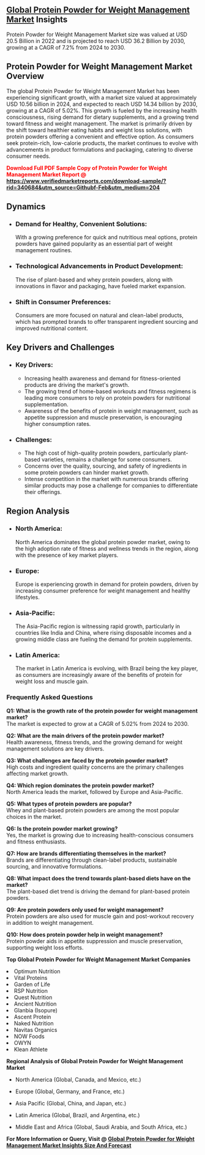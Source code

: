 <h2><a href="https://www.verifiedmarketreports.com/download-sample/?rid=340684&amp;utm_source=Githubf&amp;utm_medium=204" target="_blank">Global Protein Powder for Weight Management Market</a> Insights</h2><p>Protein Powder for Weight Management Market size was valued at USD 20.5 Billion in 2022 and is projected to reach USD 36.2 Billion by 2030, growing at a CAGR of 7.2% from 2024 to 2030.</p><p> <h2>Protein Powder for Weight Management Market Overview</h2> <p>The global Protein Powder for Weight Management Market has been experiencing significant growth, with a market size valued at approximately USD 10.56 billion in 2024, and expected to reach USD 14.34 billion by 2030, growing at a CAGR of 5.02%. This growth is fueled by the increasing health consciousness, rising demand for dietary supplements, and a growing trend toward fitness and weight management. The market is primarily driven by the shift toward healthier eating habits and weight loss solutions, with protein powders offering a convenient and effective option. As consumers seek protein-rich, low-calorie products, the market continues to evolve with advancements in product formulations and packaging, catering to diverse consumer needs.</p> <p><strong><p><span class=""><span style="color: #ff0000;"><strong>Download Full PDF Sample Copy of Protein Powder for Weight Management Market Report</strong> @ </span><a href="https://www.verifiedmarketreports.com/download-sample/?rid=340684&amp;utm_source=Githubf-Feb&amp;utm_medium=204" target="_blank">https://www.verifiedmarketreports.com/download-sample/?rid=340684&amp;utm_source=Githubf-Feb&amp;utm_medium=204</a></span></p></strong></p> <h2>Dynamics</h2> <ul> <li><h3>Demand for Healthy, Convenient Solutions:</h3> With a growing preference for quick and nutritious meal options, protein powders have gained popularity as an essential part of weight management routines.</li> <li><h3>Technological Advancements in Product Development:</h3> The rise of plant-based and whey protein powders, along with innovations in flavor and packaging, have fueled market expansion.</li> <li><h3>Shift in Consumer Preferences:</h3> Consumers are more focused on natural and clean-label products, which has prompted brands to offer transparent ingredient sourcing and improved nutritional content.</li> </ul> <h2>Key Drivers and Challenges</h2> <ul> <li><h3>Key Drivers:</h3> <ul> <li>Increasing health awareness and demand for fitness-oriented products are driving the market's growth.</li> <li>The growing trend of home-based workouts and fitness regimens is leading more consumers to rely on protein powders for nutritional supplementation.</li> <li>Awareness of the benefits of protein in weight management, such as appetite suppression and muscle preservation, is encouraging higher consumption rates.</li> </ul> </li> <li><h3>Challenges:</h3> <ul> <li>The high cost of high-quality protein powders, particularly plant-based varieties, remains a challenge for some consumers.</li> <li>Concerns over the quality, sourcing, and safety of ingredients in some protein powders can hinder market growth.</li> <li>Intense competition in the market with numerous brands offering similar products may pose a challenge for companies to differentiate their offerings.</li> </ul> </li> </ul> <h2>Region Analysis</h2> <ul> <li><h3>North America:</h3> North America dominates the global protein powder market, owing to the high adoption rate of fitness and wellness trends in the region, along with the presence of key market players.</li> <li><h3>Europe:</h3> Europe is experiencing growth in demand for protein powders, driven by increasing consumer preference for weight management and healthy lifestyles.</li> <li><h3>Asia-Pacific:</h3> The Asia-Pacific region is witnessing rapid growth, particularly in countries like India and China, where rising disposable incomes and a growing middle class are fueling the demand for protein supplements.</li> <li><h3>Latin America:</h3> The market in Latin America is evolving, with Brazil being the key player, as consumers are increasingly aware of the benefits of protein for weight loss and muscle gain.</li> </ul> <h3>Frequently Asked Questions</h3> <p><strong>Q1: What is the growth rate of the protein powder for weight management market?</strong><br>The market is expected to grow at a CAGR of 5.02% from 2024 to 2030.</p> <p><strong>Q2: What are the main drivers of the protein powder market?</strong><br>Health awareness, fitness trends, and the growing demand for weight management solutions are key drivers.</p> <p><strong>Q3: What challenges are faced by the protein powder market?</strong><br>High costs and ingredient quality concerns are the primary challenges affecting market growth.</p> <p><strong>Q4: Which region dominates the protein powder market?</strong><br>North America leads the market, followed by Europe and Asia-Pacific.</p> <p><strong>Q5: What types of protein powders are popular?</strong><br>Whey and plant-based protein powders are among the most popular choices in the market.</p> <p><strong>Q6: Is the protein powder market growing?</strong><br>Yes, the market is growing due to increasing health-conscious consumers and fitness enthusiasts.</p> <p><strong>Q7: How are brands differentiating themselves in the market?</strong><br>Brands are differentiating through clean-label products, sustainable sourcing, and innovative formulations.</p> <p><strong>Q8: What impact does the trend towards plant-based diets have on the market?</strong><br>The plant-based diet trend is driving the demand for plant-based protein powders.</p> <p><strong>Q9: Are protein powders only used for weight management?</strong><br>Protein powders are also used for muscle gain and post-workout recovery in addition to weight management.</p> <p><strong>Q10: How does protein powder help in weight management?</strong><br>Protein powder aids in appetite suppression and muscle preservation, supporting weight loss efforts.</p> </p><p><strong>Top Global Protein Powder for Weight Management Market Companies</strong></p><div data-test-id=""><p><li>Optimum Nutrition</li><li> Vital Proteins</li><li> Garden of Life</li><li> RSP Nutrition</li><li> Quest Nutrition</li><li> Ancient Nutrition</li><li> Glanbia (Isopure)</li><li> Ascent Protein</li><li> Naked Nutrition</li><li> Navitas Organics</li><li> NOW Foods</li><li> OWYN</li><li> Klean Athlete</li></p><div><strong>Regional Analysis of&nbsp;Global Protein Powder for Weight Management Market</strong></div><ul><li dir="ltr"><p dir="ltr">North America&nbsp;(Global, Canada, and Mexico, etc.)</p></li><li dir="ltr"><p dir="ltr">Europe (Global, Germany, and France, etc.)</p></li><li dir="ltr"><p dir="ltr">Asia Pacific&nbsp;(Global, China, and Japan, etc.)</p></li><li dir="ltr"><p dir="ltr">Latin America&nbsp;(Global, Brazil, and Argentina, etc.)</p></li><li dir="ltr">Middle East and Africa&nbsp;(Global, Saudi Arabia, and South Africa, etc.)</li></ul><p><strong>For More Information or Query, Visit @&nbsp;</strong><strong><a href="https://www.verifiedmarketreports.com/product/protein-powder-for-weight-management-market/?utm_source=Githubf&amp;utm_medium=204" target="_blank">Global Protein Powder for Weight Management Market Insights Size And Forecast</a></strong></p></div>
